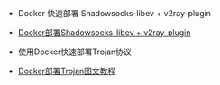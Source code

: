 
* Docker 快速部署 Shadowsocks-libev + v2ray-plugin

* [Docker部署Shadowsocks-libev + v2ray-plugin](https://teddysun.com/569.html)

* 使用Docker快速部署Trojan协议

* [Docker部署Trojan图文教程](https://ssu.tw/index.php/archives/40/)




